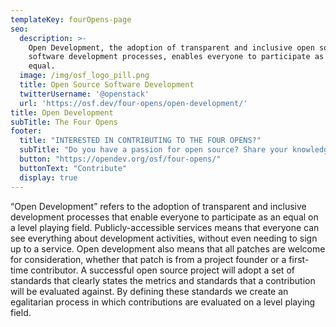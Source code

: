 ```yaml
---
templateKey: fourOpens-page
seo:
  description: >-
    Open Development, the adoption of transparent and inclusive open source
    software development processes, enables everyone to participate as an
    equal. 
  image: /img/osf_logo_pill.png
  title: Open Source Software Development
  twitterUsername: '@openstack'
  url: 'https://osf.dev/four-opens/open-development/'
title: Open Development
subTitle: The Four Opens
footer:
  title: "INTERESTED IN CONTRIBUTING TO THE FOUR OPENS?"
  subTitle: "Do you have a passion for open source? Share your knowledge with the world and contribute to the Four Opens."
  button: "https://opendev.org/osf/four-opens/"
  buttonText: "Contribute"
  display: true
---
```

“Open Development” refers to the adoption of transparent and inclusive development processes that enable everyone to participate as an equal on a level playing field. Publicly-accessible services means that everyone can see everything about development activities, without even needing to sign up to a service. Open development also means that all patches are welcome for consideration, whether that patch is from a project founder or a first-time contributor. A successful open source project will adopt a set of standards that clearly states the metrics and standards that a contribution will be evaluated against. By defining these standards we create an egalitarian process in which contributions are evaluated on a level playing field.